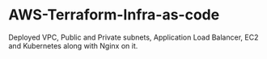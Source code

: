# AWS-Terraform-Infra-as-code
Deployed VPC, Public and Private subnets, Application Load Balancer, EC2 and Kubernetes along with Nginx on it. 
